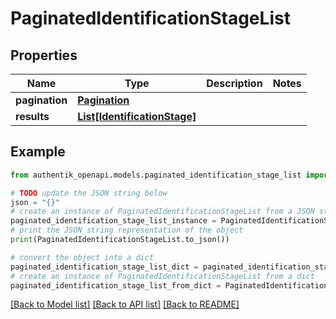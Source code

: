 # PaginatedIdentificationStageList


## Properties

Name | Type | Description | Notes
------------ | ------------- | ------------- | -------------
**pagination** | [**Pagination**](Pagination.md) |  | 
**results** | [**List[IdentificationStage]**](IdentificationStage.md) |  | 

## Example

```python
from authentik_openapi.models.paginated_identification_stage_list import PaginatedIdentificationStageList

# TODO update the JSON string below
json = "{}"
# create an instance of PaginatedIdentificationStageList from a JSON string
paginated_identification_stage_list_instance = PaginatedIdentificationStageList.from_json(json)
# print the JSON string representation of the object
print(PaginatedIdentificationStageList.to_json())

# convert the object into a dict
paginated_identification_stage_list_dict = paginated_identification_stage_list_instance.to_dict()
# create an instance of PaginatedIdentificationStageList from a dict
paginated_identification_stage_list_from_dict = PaginatedIdentificationStageList.from_dict(paginated_identification_stage_list_dict)
```
[[Back to Model list]](../README.md#documentation-for-models) [[Back to API list]](../README.md#documentation-for-api-endpoints) [[Back to README]](../README.md)


